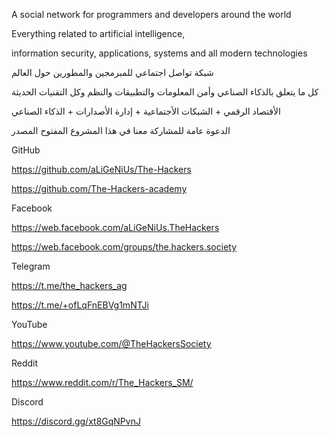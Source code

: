 A social network for programmers and developers around the world

Everything related to artificial intelligence,

information security, applications, systems and all modern technologies


شبكة تواصل اجتماعي للمبرمجين والمطورين حول العالم 


كل ما يتعلق بالذكاء الصناعي وأمن المعلومات والتطبيقات والنظم وكل التقنيات الحديثة 


الأقتصاد الرقمي + الشبكات اﻷجتماعية + إدارة اﻷصدارات + الذكاء الصناعي 


الدعوة عامة للمشاركة معنا في هذا المشروع المفتوح المصدر 




GitHub

https://github.com/aLiGeNiUs/The-Hackers

https://github.com/The-Hackers-academy



Facebook

https://web.facebook.com/aLiGeNiUs.TheHackers

https://web.facebook.com/groups/the.hackers.society



Telegram

https://t.me/the_hackers_ag

https://t.me/+ofLqFnEBVg1mNTJi



YouTube

https://www.youtube.com/@TheHackersSociety



Reddit

https://www.reddit.com/r/The_Hackers_SM/



Discord

https://discord.gg/xt8GqNPvnJ
